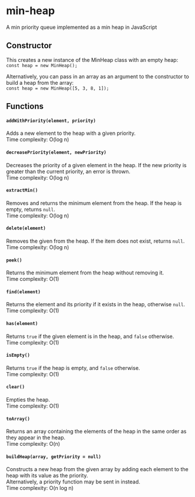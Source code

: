 # min-heap
A min priority queue implemented as a min heap in JavaScript

## Constructor
This creates a new instance of the MinHeap class with an empty heap:  
`const heap = new MinHeap();`


Alternatively, you can pass in an array as an argument to the constructor to build a heap from the array:   
`const heap = new MinHeap([5, 3, 8, 1]);`

## Functions

#### `addWithPriority(element, priority)`
Adds a new element to the heap with a given priority.  
Time complexity: O(log n)

#### `decreasePriority(element, newPriority)`
Decreases the priority of a given element in the heap. If the new priority is greater than the current priority, an error is thrown.  
Time complexity: O(log n)

#### `extractMin()`
Removes and returns the minimum element from the heap. If the heap is empty, returns `null`.  
Time complexity: O(log n)

#### `delete(element)`
Removes the given from the heap. If the item does not exist, returns `null`.  
Time complexity: O(log n)

#### `peek()`
Returns the minimum element from the heap without removing it.  
Time complexity: O(1)

#### `find(element) `
Returns the element and its priority if it exists in the heap, otherwise `null`.  
Time complexity: O(1)

#### `has(element)`
Returns `true` if the given element is in the heap, and `false` otherwise.  
Time complexity: O(1)

#### `isEmpty()`
Returns `true` if the heap is empty, and `false` otherwise.  
Time complexity: O(1)

#### `clear()`
Empties the heap.  
Time complexity: O(1)

#### `toArray()`
Returns an array containing the elements of the heap in the same order as they appear in the heap.  
Time complexity: O(n)

#### `buildHeap(array, getPriority = null)` 
Constructs a new heap from the given array by adding each element to the heap with its value as the priority.  
Alternatively, a priority function may be sent in instead.  
Time complexity: O(n log n)

